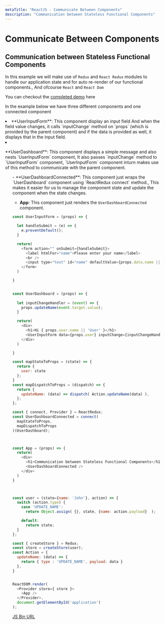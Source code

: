```yaml
---
metaTitle: "ReactJS - Communicate Between Components"
description: "Communication between Stateless Functional Components"
---
```


# Communicate Between Components



## Communication between Stateless Functional Components


In this example we will make use of `Redux` and `React Redux` modules to handle our application state and for auto re-render of our functional components., And ofcourse `React` and `React Dom`

You can checkout the [completed demo](https://jsbin.com/depavejudi/1/edit?js,output) here

In the example below we have three different components and one connected component

<li>
**UserInputForm**: This component display an input field And when the field value changes, it calls `inputChange` method on `props` (which is provided by the parent component) and if the data is provided as well, it displays that in the input field.
</li>
<li>
<p>**UserDashboard**: This component displays a simple message and also nests
`UserInputForm` component, It also passes `inputChange` method to `UserInputForm` component, `UserInputForm` component inturn makes use of this method to communicate with the parent component.</p>
<ul>
- **UserDashboardConnected**: This component just wraps the `UserDashboard` component using `ReactRedux connect` method., This makes it easier for us to manage the component state and update the component when the state changes.

- **App**: This component just renders the `UserDashboardConnected` component.

```js
const UserInputForm = (props) => {
  
  let handleSubmit = (e) => {
    e.preventDefault();
  }

  return(
    <form action="" onSubmit={handleSubmit}>
      <label htmlFor="name">Please enter your name</label>
      <br />
      <input type="text" id="name" defaultValue={props.data.name || ''} onChange={ props.inputChange } />
    </form>
  )

}


const UserDashboard = (props) => {
   
  let inputChangeHandler = (event) => {
    props.updateName(event.target.value);
  }

  return(
    <div>
      <h1>Hi { props.user.name || 'User' }</h1>
      <UserInputForm data={props.user} inputChange={inputChangeHandler} />
    </div>
  )

}

const mapStateToProps = (state) => {
  return {
    user: state
  };
}
const mapDispatchToProps = (dispatch) => {
  return {
    updateName: (data) => dispatch( Action.updateName(data) ),
  };
};

const { connect, Provider } = ReactRedux;
const UserDashboardConnected = connect(
  mapStateToProps,
  mapDispatchToProps
)(UserDashboard);



const App = (props) => {
  return(
    <div>
      <h1>Communication between Stateless Functional Components</h1>
      <UserDashboardConnected />
    </div>
  )
}



const user = (state={name: 'John'}, action) => {
  switch (action.type) {
    case 'UPDATE_NAME':
      return Object.assign( {}, state, {name: action.payload}  );

    default:
      return state;
  }
};

const { createStore } = Redux;
const store = createStore(user);
const Action = {
  updateName: (data) => {
    return { type : 'UPDATE_NAME', payload: data }
  },
}


ReactDOM.render(
  <Provider store={ store }>
    <App />
  </Provider>,
  document.getElementById('application')
);

```

[JS Bin URL](https://jsbin.com/depavejudi/1/edit?js,output)

